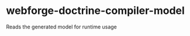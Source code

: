 webforge-doctrine-compiler-model
================================

Reads the generated model for runtime usage

